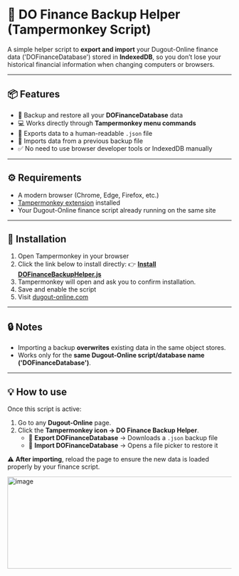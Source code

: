 # 💾 DO Finance Backup Helper (Tampermonkey Script)

A simple helper script to **export and import** your Dugout-Online finance data ('DOFinanceDatabase') stored in **IndexedDB**, so you don’t lose your historical financial information when changing computers or browsers.

---

## 📦 Features

- 🧠 Backup and restore all your **DOFinanceDatabase** data  
- 💻 Works directly through **Tampermonkey menu commands**  
- 📂 Exports data to a human-readable `.json` file  
- 🔄 Imports data from a previous backup file  
- ✅ No need to use browser developer tools or IndexedDB manually

---

## ⚙️ Requirements

- A modern browser (Chrome, Edge, Firefox, etc.)
- [Tampermonkey extension](https://www.tampermonkey.net/) installed
- Your Dugout-Online finance script already running on the same site

---

## 🚀 Installation

1. Open Tampermonkey in your browser
2. Click the link below to install directly:
👉 [**Install DOFinanceBackupHelper.js**](https://raw.githubusercontent.com/osvdel/DOFinanceBackupHelper/main/DOFinanceBackupHelper.user.js)
3. Tampermonkey will open and ask you to confirm installation.  
4. Save and enable the script  
5. Visit [dugout-online.com](https://www.dugout-online.com)

---

## 🔒 Notes

- Importing a backup **overwrites** existing data in the same object stores.  
- Works only for the **same Dugout-Online script/database name ('DOFinanceDatabase')**.

---

## 💡 How to use

Once this script is active:  

1. Go to any **Dugout-Online** page.  
2. Click the **Tampermonkey icon → DO Finance Backup Helper**.  
   - 💾 **Export DOFinanceDatabase** → Downloads a `.json` backup file  
   - 📂 **Import DOFinanceDatabase** → Opens a file picker to restore it  

⚠️ **After importing**, reload the page to ensure the new data is loaded properly by your finance script.


<img width="944" height="207" alt="image" src="https://github.com/user-attachments/assets/3dbc0b8e-6a8a-47bc-beea-30f56384a8d9" />
